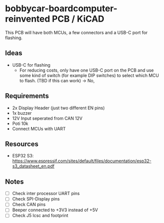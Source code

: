 # bobbycar-boardcomputer-reinvented PCB / KiCAD
This PCB will have both MCUs, a few connectors and a USB-C port for flashing.

## Ideas
- USB-C for flashing
  - For reducing costs, only have one USB-C port on the PCB and use some kind of switch (for example DIP switches) to select which MCU to flash. (TBD if this can work) -> No, 

## Requirements
- 2x Display Header (just two different EN pins)
- 1x buzzer
- 12V Input seperated from CAN 12V
- Poti 10k
- Connect MCUs with UART

## Resources
- ESP32 S3:  https://www.espressif.com/sites/default/files/documentation/esp32-s3_datasheet_en.pdf

## Notes
- [ ] Check inter processor UART pins
- [ ] Check SPI-Display pins
- [ ] Check CAN pins
- [ ] Beeper connected to +3V3 instead of +5V
- [ ] Check J5 lcsc and footprint
